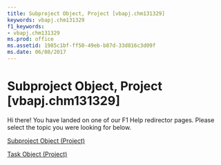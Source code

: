 ```yaml
---
title: Subproject Object, Project [vbapj.chm131329]
keywords: vbapj.chm131329
f1_keywords:
- vbapj.chm131329
ms.prod: office
ms.assetid: 1985c1bf-ff50-49eb-b87d-33d816c3d09f
ms.date: 06/08/2017
---
```



# Subproject Object, Project [vbapj.chm131329]

Hi there! You have landed on one of our F1 Help redirector pages. Please select the topic you were looking for below.

[Subproject Object (Project)](http://msdn.microsoft.com/library/1a3b0d18-6464-a4f2-479f-710e19faffa8%28Office.15%29.aspx)

[Task Object (Project)](http://msdn.microsoft.com/library/bc6bb4a5-95a6-9d1f-3e28-92b9548a544a%28Office.15%29.aspx)


